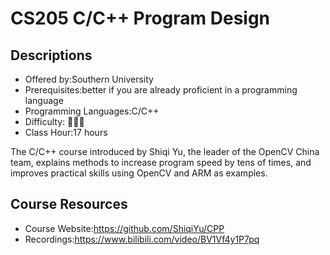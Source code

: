 # CS205 C/C++ Program Design

## Descriptions

- Offered by:Southern University 
- Prerequisites:better if you are already proficient in a programming language
- Programming Languages:C/C++
- Difficulty: 🌟🌟🌟
- Class Hour:17 hours

The C/C++ course introduced by Shiqi Yu, the leader of the OpenCV China team, explains methods to increase program speed by tens of times, and improves practical skills using OpenCV and ARM as examples.

## Course Resources

- Course Website:https://github.com/ShiqiYu/CPP
- Recordings:https://www.bilibili.com/video/BV1Vf4y1P7pq
